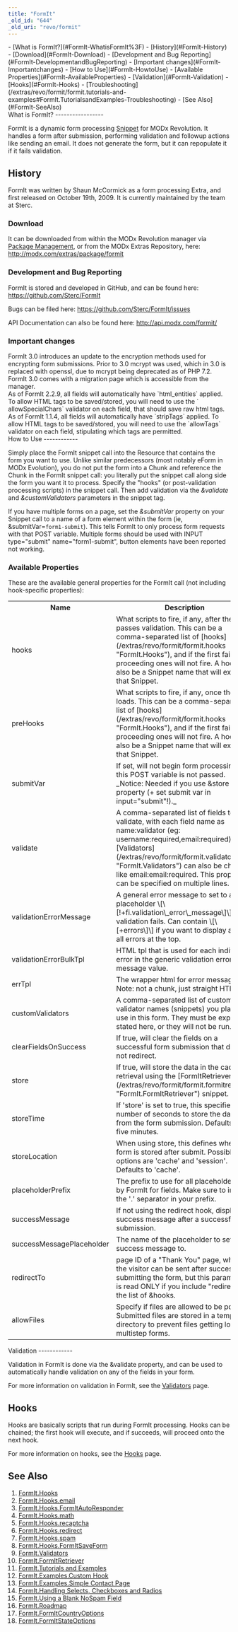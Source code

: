 ```yaml
---
title: "FormIt"
_old_id: "644"
_old_uri: "revo/formit"
---
```


<div>- [What is FormIt?](#FormIt-WhatisFormIt%3F)
- [History](#FormIt-History)
  - [Download](#FormIt-Download)
  - [Development and Bug Reporting](#FormIt-DevelopmentandBugReporting)
  - [Important changes](#FormIt-Importantchanges)
- [How to Use](#FormIt-HowtoUse)
  - [Available Properties](#FormIt-AvailableProperties)
- [Validation](#FormIt-Validation)
- [Hooks](#FormIt-Hooks)
- [Troubleshooting](/extras/revo/formit/formit.tutorials-and-examples#FormIt.TutorialsandExamples-Troubleshooting)
- [See Also](#FormIt-SeeAlso)
 
</div> What is FormIt? 
-----------------

 FormIt is a dynamic form processing [Snippet](/revolution/2.x/developing-in-modx/basic-development/snippets "Snippets") for MODx Revolution. It handles a form after submission, performing validation and followup actions like sending an email. It does not generate the form, but it can repopulate it if it fails validation.

 History 
---------

 FormIt was written by Shaun McCormick as a form processing Extra, and first released on October 19th, 2009. It is currently maintained by the team at Sterc.

### Download

It can be downloaded from within the MODx Revolution manager via [Package Management](revolution/2.x/developing-in-modx/advanced-development/package-management "Package Management"), or from the MODx Extras Repository, here: <http://modx.com/extras/package/formit>

### Development and Bug Reporting

 FormIt is stored and developed in GitHub, and can be found here: <https://github.com/Sterc/FormIt>

 Bugs can be filed here: <https://github.com/Sterc/FormIt/issues>[](http://bugs.modx.com/projects/FormIt/issues)

 API Documentation can also be found here: <http://api.modx.com/formit/>

###  Important changes 

<div class="info"> FormIt 3.0 introduces an update to the encryption methods used for encrypting form submissions. Prior to 3.0 mcrypt was used, which in 3.0 is replaced with openssl, due to mcrypt being deprecated as of PHP 7.2. FormIt 3.0 comes with a migration page which is accessible from the manager. </div><div class="info"> As of FormIt 2.2.9, all fields will automatically have `html_entities` applied. To allow HTML tags to be saved/stored, you will need to use the ` allowSpecialChars` validator on each field, that should save raw html tags. </div><div class="info"> As of FormIt 1.1.4, all fields will automatically have `stripTags` applied. To allow HTML tags to be saved/stored, you will need to use the `allowTags` validator on each field, stipulating which tags are permitted. </div> How to Use 
------------

 Simply place the FormIt snippet call into the Resource that contains the form you want to use. Unlike similar predecessors (most notably eForm in MODx Evolution), you do not put the form into a Chunk and reference the Chunk in the FormIt snippet call: you literally put the snippet call along side the form you want it to process. Specify the "hooks" (or post-validation processing scripts) in the snippet call. Then add validation via the _&validate_ and _&customValidators_ parameters in the snippet tag.

 If you have multiple forms on a page, set the _&submitVar_ property on your Snippet call to a name of a form element within the form (ie, &submitVar=`form1-submit`). This tells FormIt to only process form requests with that POST variable. Multiple forms should be used with INPUT type="submit" name="form1-submit", button elements have been reported not working.

###  Available Properties 

 These are the available general properties for the FormIt call (not including hook-specific properties):

 <table id="TBL1376497247011"><tbody><tr><th> Name </th> <th> Description </th> <th> Default Value </th> </tr><tr><td> hooks </td> <td> What scripts to fire, if any, after the form passes validation. This can be a comma-separated list of [hooks](/extras/revo/formit/formit.hooks "FormIt.Hooks"), and if the first fails, the proceeding ones will not fire. A hook can also be a Snippet name that will execute that Snippet. </td> <td> </td> </tr><tr><td> preHooks </td> <td> What scripts to fire, if any, once the form loads. This can be a comma-separated list of [hooks](/extras/revo/formit/formit.hooks "FormIt.Hooks"), and if the first fails, the proceeding ones will not fire. A hook can also be a Snippet name that will execute that Snippet. </td> <td> </td> </tr><tr><td> submitVar </td> <td> If set, will not begin form processing if this POST variable is not passed. _Notice: Needed if you use &store property (+ set submit var in input="submit"!)._ </td> <td> </td> </tr><tr><td> validate </td> <td> A comma-separated list of fields to validate, with each field name as name:validator (eg: username:required,email:required). [Validators](/extras/revo/formit/formit.validators "FormIt.Validators") can also be chained, like email:email:required. This property can be specified on multiple lines. </td> <td> </td> </tr><tr><td> validationErrorMessage </td> <td> A general error message to set to a placeholder \[\[!+fi.validation\_error\_message\]\] if validation fails. Can contain \[\[+errors\]\] if you want to display a list of all errors at the top. </td> <td> A form validation error occurred. Please check the values you have entered.

 </td> </tr><tr><td> validationErrorBulkTpl </td> <td> HTML tpl that is used for each individual error in the generic validation error message value. </td> <td>1. \[\[+error\]\]
 </td> </tr><tr><td> errTpl </td> <td> The wrapper html for error messages. Note: not a chunk, just straight HTML. </td> <td> <span class="error">\[\[+error\]\]</span> </td> </tr><tr><td> customValidators </td> <td> A comma-separated list of custom validator names (snippets) you plan to use in this form. They must be explicitly stated here, or they will not be run. </td> </tr><tr><td> clearFieldsOnSuccess </td> <td> If true, will clear the fields on a successful form submission that does not redirect. </td> <td> 1 </td> </tr><tr><td> store </td> <td> If true, will store the data in the cache for retrieval using the [FormItRetriever](/extras/revo/formit/formit.formitretriever "FormIt.FormItRetriever") snippet. </td> <td> 0 </td> </tr><tr><td> storeTime </td> <td> If 'store' is set to true, this specifies the number of seconds to store the data from the form submission. Defaults to five minutes. </td> <td> 300 </td> </tr><tr><td> storeLocation </td> <td> When using store, this defines where the form is stored after submit. Possible options are 'cache' and 'session'. Defaults to 'cache'. </td> <td> cache </td> </tr><tr><td> placeholderPrefix </td> <td> The prefix to use for all placeholders set by FormIt for fields. Make sure to include the '.' separator in your prefix.   
</td> <td> fi. </td> </tr><tr><td> successMessage </td> <td> If not using the redirect hook, display this success message after a successful submission. </td> <td> </td> </tr><tr><td> successMessagePlaceholder </td> <td> The name of the placeholder to set the success message to. </td> <td> fi.successMessage </td> </tr><tr><td> redirectTo </td> <td> page ID of a "Thank You" page, where the visitor can be sent after successfully submitting the form, but this parameter is read ONLY if you include "redirect" in the list of &hooks. </td> <td> </td> </tr><tr><td> allowFiles </td> <td> Specify if files are allowed to be posted. Submitted files are stored in a temporary directory to prevent files getting lost in multistep forms. </td> <td> true </td></tr></tbody></table> Validation 
------------

 Validation in FormIt is done via the &validate property, and can be used to automatically handle validation on any of the fields in your form.

 For more information on validation in FormIt, see the [Validators](/extras/revo/formit/formit.validators "FormIt.Validators") page.

 Hooks 
-------

 Hooks are basically scripts that run during FormIt processing. Hooks can be chained; the first hook will execute, and if succeeds, will proceed onto the next hook.

 For more information on hooks, see the [Hooks](/extras/revo/formit/formit.hooks "FormIt.Hooks") page.

 See Also 
----------

1. [FormIt.Hooks](/extras/revo/formit/formit.hooks)
  1. [FormIt.Hooks.email](/extras/revo/formit/formit.hooks/formit.hooks.email)
  2. [FormIt.Hooks.FormItAutoResponder](/extras/revo/formit/formit.hooks/formit.hooks.formitautoresponder)
  3. [FormIt.Hooks.math](/extras/revo/formit/formit.hooks/formit.hooks.math)
  4. [FormIt.Hooks.recaptcha](/extras/revo/formit/formit.hooks/formit.hooks.recaptcha)
  5. [FormIt.Hooks.redirect](/extras/revo/formit/formit.hooks/formit.hooks.redirect)
  6. [FormIt.Hooks.spam](/extras/revo/formit/formit.hooks/formit.hooks.spam)
  7. [FormIt.Hooks.FormItSaveForm](https://rtfm.modx.com/extras/revo/formit/formit.hooks/formit.hooks.formitsaveform)
2. [FormIt.Validators](/extras/revo/formit/formit.validators)
3. [FormIt.FormItRetriever](/extras/revo/formit/formit.formitretriever)
4. [FormIt.Tutorials and Examples](/extras/revo/formit/formit.tutorials-and-examples)
  1. [FormIt.Examples.Custom Hook](/extras/revo/formit/formit.tutorials-and-examples/formit.examples.custom-hook)
  2. [FormIt.Examples.Simple Contact Page](/extras/revo/formit/formit.tutorials-and-examples/formit.examples.simple-contact-page)
  3. [FormIt.Handling Selects, Checkboxes and Radios](/extras/revo/formit/formit.tutorials-and-examples/formit.handling-selects,-checkboxes-and-radios)
  4. [FormIt.Using a Blank NoSpam Field](/extras/revo/formit/formit.tutorials-and-examples/formit.using-a-blank-nospam-field)
5. [FormIt.Roadmap](/extras/revo/formit/formit.roadmap)
6. [FormIt.FormItCountryOptions](/extras/revo/formit/formit.formitcountryoptions)
7. [FormIt.FormItStateOptions](/extras/revo/formit/formit.formitstateoptions)